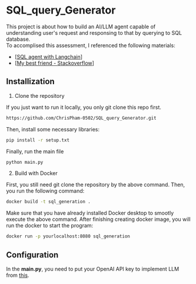 # SQL_query_Generator
This project is about how to build an AI/LLM agent capable of understanding user's request and responsing to that by querying to SQL database.  
To accomplised this assessment, I referenced the following materials:
- [[SQL agent with Langchain](https://python.langchain.com/docs/use_cases/sql/agents?fbclid=IwAR1feCLF6ocWldzjBo8EeJakpzMdkTAMNManyZrYYcc0qpTN5ZUcGUUuP2A_aem_ATlqnACZkWhVpYBZwDfUc-cQ2SB9Ieo8vBASqm0hosw7Db6hURLY_VkJvwgeT4OswS9TWHL0u9ZC8FvJYwf9Ji_p)]
- [[My best friend - Stackoverflow](https://stackoverflow.com/)]

## Installization
1. Clone the repository

  If you just want to run it locally, you only git clone this repo first.
```sh
https://github.com/ChrisPham-0502/SQL_query_Generator.git
```
  Then, install some necessary libraries:
```sh
pip install -r setup.txt
```
  Finally, run the main file
```sh
python main.py
```
2. Build with Docker

  First, you still need git clone the repository by the above command. Then, you run the following command:
 ```sh
docker build -t sql_generation .
```
  Make sure that you have already installed Docker desktop to smootly execute the above command. After finishing creating docker image, you will run the docker to start the program: 
```sh
docker run -p yourlocalhost:8080 sql_generation
```

## Configuration
In the **main.py**, you need to put your OpenAI API key to implement LLM from [this](https://openai.com/). 

